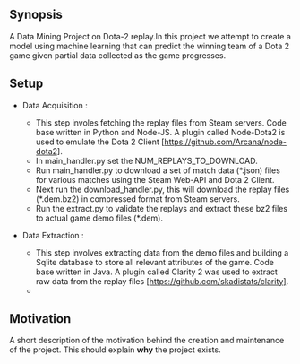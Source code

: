 ## Synopsis

A Data Mining Project on Dota-2 replay.In this project we attempt to create a model using 
machine learning that can predict the winning team of a Dota 2 game given partial data
collected as the game progresses.

## Setup

* Data Acquisition :
	* This step involes fetching the replay files from Steam servers. Code base written in Python and Node-JS. A 	  plugin called Node-Dota2 is used to emulate the Dota 2 Client [https://github.com/Arcana/node-dota2].
	* In main_handler.py set the NUM_REPLAYS_TO_DOWNLOAD.
	* Run main_handler.py to download a set of match data (*.json) files for various matches using the Steam Web-API 	  	  and Dota 2 Client.
	* Next run the download_handler.py, this will download the replay files (*.dem.bz2) in compressed format from 	  Steam servers.
	* Run the extract.py to validate the replays and extract these bz2 files to actual game demo files (*.dem).
 
* Data Extraction :
	* This step involves extracting data from the demo files and building a Sqlite database to store all relevant
	  attributes of the game. Code base written in Java. A plugin called Clarity 2 was used to extract raw data from the replay files 	  [https://github.com/skadistats/clarity].
	*
## Motivation

A short description of the motivation behind the creation and maintenance of the project. This should explain **why** the project exists.